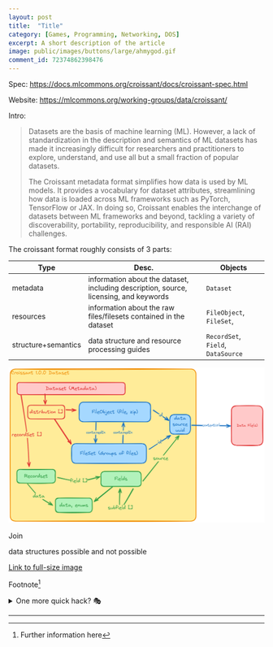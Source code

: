 ```yaml
---
layout: post
title:	"Title"
category: [Games, Programming, Networking, DOS]
excerpt: A short description of the article
image: public/images/buttons/large/ahmygod.gif
comment_id: 72374862398476
---
```


Spec: https://docs.mlcommons.org/croissant/docs/croissant-spec.html

Website: https://mlcommons.org/working-groups/data/croissant/

Intro:

> Datasets are the basis of machine learning (ML). However, a lack of standardization in the description and semantics of ML datasets has made it increasingly difficult for researchers and practitioners to explore, understand, and use all but a small fraction of popular datasets.
> 
> The Croissant metadata format simplifies how data is used by ML models. It provides a vocabulary for dataset attributes, streamlining how data is loaded across ML frameworks such as PyTorch, TensorFlow or JAX. In doing so, Croissant enables the interchange of datasets between ML frameworks and beyond, tackling a variety of discoverability, portability, reproducibility, and responsible AI (RAI) challenges.

The croissant format roughly consists of 3 parts:

| Type                | Desc.                                                                                 | Objects                            |
| ------------------- | ------------------------------------------------------------------------------------- | ---------------------------------- |
| metadata            | information about the dataset, including description, source, licensing, and keywords | `Dataset`                          |
| resources           | information about the raw files/filesets contained in the dataset                     | `FileObject`, `FileSet`,           |
| structure+semantics | data structure and resource processing guides                                         | `RecordSet`, `Field`, `DataSource` |


![alt text](images/croissant/croissant-1-spec.png)


Join

data structures possible and not possible













<!-- Kramdown syntax: https://kramdown.gettalong.org/syntax.html -->

<!-- Image example
![MS-DOS Family Tree](/images/folder/filename.png){:width="700px"}
-->
<!-- Link example -->
[Link to full-size image](/images/buttons/large/ahmygod.gif)

Footnote[^1]

<details>
  <summary>One more quick hack? 🎭</summary>
  <div markdown="1">
  → Easy  
  → And simple
  </div>
</details>


<!-- Separator -->
---

[^1]: Further information here
